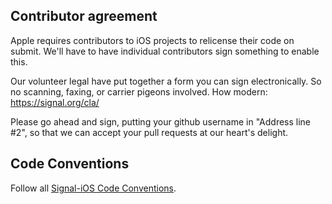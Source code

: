 ## Contributor agreement

Apple requires contributors to iOS projects to relicense their code on submit. We'll have to have individual contributors sign something to enable this.

Our volunteer legal have put together a form you can sign electronically. So no scanning, faxing, or carrier pigeons involved. How modern:
https://signal.org/cla/

Please go ahead and sign, putting your github username in "Address line #2", so that we can accept your pull requests at our heart's delight.

## Code Conventions

Follow all [Signal-iOS Code Conventions](https://github.com/signalapp/Signal-iOS/blob/main/CONTRIBUTING.md).
